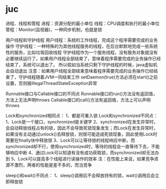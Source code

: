 # juc
进程、线程和管程
    进程：资源分配的最小单位
    线程：CPU调度和执行的最小单位
    管程：Monitor(监视器)，一种同步机制，也就是锁

用户线程和守护线程
    用户线程：系统的工作线程，完成这个程序需要完成的业务操作
    守护线程：一种特殊的为其他线程服务的线程，在后台默默地完成一些系统性的服务，比如垃圾回收线程
            守护线程作为一个服务线程，没有服务对象就没有必要继续运行了。如果用户线程全部结束了，意味着程序需要完成的业务操作已经结束了，系统可以退出了。
            所以假如当系统只剩下守护线程的时候，java虚拟机会自动退出
    注意：如果用户线程全部结束意味着程序需要完成的业务操作已经结束了，守护线程随着JVM一同结束工作
         setDaemon(true)方法必须在start()之前设置，否则报IllegalThreadStateException异常

Runnable接口与Callable接口的不同点
    Runnable接口的run()方法没有返回值，方法上无法声明throws
    Callable接口的call()方法有返回值，方法上可以声明throws

Lock和synchronized相同点：
    1、都是可重入锁
Lock和synchronized不同点：
    1、Lock是一个接口，synchronized是关键字
    2、synchronized在发生异常时，会自动释放线程占有的锁，因此不会导致死锁现象发生；而Lock在发生异常时，如果没有主动通过unlock()去释放锁，则很可能造成死锁现象，因此使用Lock时需要在finally块中释放锁
    3、Lock可以让等待锁的线程响应中断，而synchronized却不行，使用synchronized时，等待的线程会一直等待下去，不能够响应中断
    4、通过Lock可以知道有没有成功获取锁，而synchronized却无法办到
    5、Lock可以提高多个线程进行读操作的效率
    注：在性能上来说，如果竞争资源不激烈，两者的性能是差不多的，而当竞争

sleep()和wait()不同点：
    1、sleep()调用后不会释放持有的锁，wait()调用后会‌立即释放锁‌
